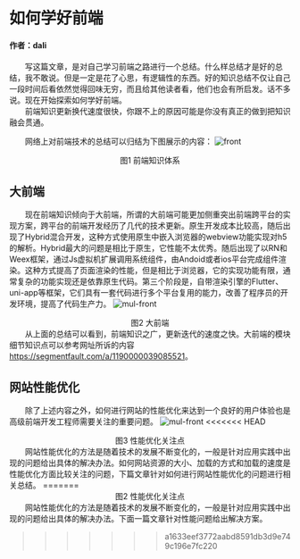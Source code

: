 # 如何学好前端

  #### 作者：dali
  &emsp;&emsp;写这篇文章，是对自己学习前端之路进行一个总结。什么样总结才是好的总结，我不敢说。但是一定是花了心思，有逻辑性的东西。好的知识总结不仅让自己一段时间后看依然觉得回味无穷，而且给其他读者看，他们也会有所启发。话不多说。现在开始探索如何学好前端。  
  &emsp;&emsp;前端知识更新换代速度很快，你跟不上的原因可能是你没有真正的做到把知识融会贯通。  
  
  &emsp;&emsp;网络上对前端技术的总结可以归结为下图展示的内容：
    <img :src="$withBase('/前端体系.png')" alt="front">
    <center>图1 前端知识体系</center>
## 大前端

  &emsp;&emsp;现在前端知识倾向于大前端，所谓的大前端可能更加侧重突出前端跨平台的实现方案，跨平台的前端开发经历了几代的技术更新。原生开发成本比较高，随后出现了Hybrid混合开发，这种方式使用原生中嵌入浏览器的webview功能实现对h5的解析。Hybrid最大的问题是相比于原生，它性能不太优秀。随后出现了以RN和Weex框架，通过Js虚拟机扩展调用系统组件，由Andoid或者ios平台完成组件渲染。这种方式提高了页面渲染的性能，但是相比于浏览器，它的实现功能有限，通常复杂的功能实现还是依靠原生代码。第三个阶段是，自带渲染引擎的Flutter、uni-app等框架，它们具有一套代码进行多个平台复用的能力，改善了程序员的开发环境，提高了代码生产力。
    <img :src="$withBase('/大前端.png')" alt="mul-front">
    <center>图2 大前端</center>
  &emsp;&emsp;从上面的总结可以看到，前端知识之广，更新迭代的速度之快。大前端的模块细节知识点可以参考网址所诉的内容<https://segmentfault.com/a/1190000039085521>。
  ## 网站性能优化

  &emsp;&emsp;除了上述内容之外，如何进行网站的性能优化来达到一个良好的用户体验也是高级前端开发工程师需要关注的重要问题。
   <img :src="$withBase('/网站性能优化关注点.png')" alt="mul-front">
<<<<<<< HEAD
   <center>图3 性能优化关注点</center>
  &emsp;&emsp;网站性能优化的方法是随着技术的发展不断变化的，一般是针对应用实践中出现的问题给出具体的解决办法。如何网站资源的大小、加载的方式和加载的速度是性能优化方面比较关注的问题，下篇文章针对如何进行网站性能优化的问题进行相关总结。  
=======
   <center>图2 性能优化关注点</center>
  &emsp;&emsp;网站性能优化的方法是随着技术的发展不断变化的，一般是针对应用实践中出现的问题给出具体的解决办法。下面一篇文章针对性能问题给出解决方案。
  
>>>>>>> a1633eef3772aabd8591db3d9e749c196e7fc220
  